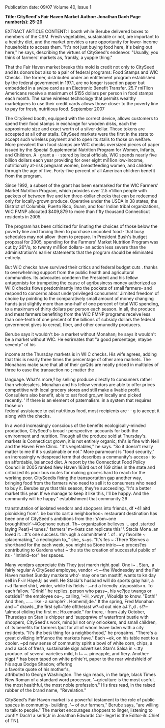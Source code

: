 Publication date: 09/07
Volume 40, Issue 1

**Title: CitySeed's Fair Haven Market**
**Author: Jonathan Dach**
**Page number(s): 25-26**

EXTRACT ARTICLE CONTENT:
I
booth while Berube delivered
boxes to members of the CSM.
Fresh vegetables, sustainable or
not, are important to a healthy
diet, and the market provides a
rare opportunity for lower-income
households to access them. "It's
not just buying food here, it's being
out here," he says, describing the
virtues of CitySeed's endeavor.
"Usually, you think of farmers'
markets as,
frankly,
a yuppie
thing."

That the Fair Haven market
breaks this mold is credit not only
to CitySeed and its donors but
also to a pair of federal programs:
Food Stamps and WIC Checks.
The former, distributed under an
entitlement program established
by the federal government in 197.1,
are no longer issued on paper
but embedded in a swipe card as
an Electronic Benefit Transfer.
25.7 rni11ion Americans receive
a maxirnum of $155 dollars per
person in food stamps each month.
The same wireless technology
that permits wealthy marketgoers
to use their credit cards allows
those closer to the poverty line
to pay for fresh, nutritious food.
September 2007


The CitySeed booth, equipped
with the correct device, allows
customers to spend their food
stamps in exchange for wooden
disks, each the approxirnate size
and exact worth of a silver dollar.
Those tokens are accepted at all
other stalls. CitySeed markets were
the first in the state to accept such
wireless payment and to open its
stalls to those on welfare.
More
prevalent than
food
stamps are WIC checks
oversized
pieces of paper issued by the
Special Supplemental Nutrition
Program for Women, Infants, and
Children. A · grant a
· · stered
by local officials, WIC spends
nearly five billion dollars each year
providing for over eight mi11ion
low-income, nutritionally at-risk
pregnant women, breastfeeding
women, and children through the
age of five. Forty-five percent of
all American children benefit from
the program.

Since 1992, a subset of the
grant has been earmarked for the
WIC Farmers' Market Nutrition
Program, which provides over 2.5
n1illion people with packets of
between five and ten three-dollar
checks that can be redeemed
only for locally-grown produce.
Operative under the USDA in 38
states, the District of Columbia,
Puerto Rico, Guam, and four
Indian tribal organizations, WIC
FMNP allocated $409,879 to more
than fifty thousand Connecticut
residents in 2005.

The program has been criticized
for linuting the choices of those
below the poverty line and forcing
them to purchase uncooked food
· that busy schedules may not allow·
them to prepare. In President
Bush's budget proposal for 2005,
spending for the Farmers' Market
Nutrition Program was cut by
26°/o, to twenty mi11ion dollars-
an action less severe than the
administration's earlier statements
that the
program should be
eliminated entirely.

But WIC checks have survived
their critics and federal budget
cuts . thanks
to
overwhelming
support from the public health
and agricultural communities. Its
advocates condemn the President
and
his
fellow
antagonists
for trumpeting the cause of
agribusiness
money authorized
as WI C checks flows predotninantly
into the pockets of small farmers-
and respond to concerns about
underprivileged
consurners'
Jirnited freedom of choice by
pointing to the comparatively
small amount of money changing
hands
just slightly more than
one-half of one percent of total
WIC spending, to a maxirnum
of thirty dollars per person each
season. In all, the produce and
meat farmers benefiting from the
WIC FMNP programs receive less
than one-tenth of one percent
of the billions of subsidy dollars
the federal government gives to
cereal, fiber, and other conunodity
producers.

Berube says it wouldn't be· a
market without Monahan; he says
it wouldn't be a market without
WIC. He esrirnates that "a good
percentage, ntaybe seventy" of his


income at the Thursday markets
is in WI C checks. His wife agrees,
adding that this is nearly three
times the percentage of other area
markets. The Monahans make sure
that all of their goQds are neatly
priced in multiples of three to ease
the transaction
no ; matter the

language. What's more,? by selling
produce directly to consumers
rather
than
wholesalers,
Monahan and his fellow vendors
are able to offer prices competitive
with local grocery stores and still
make a livable profit. Consul)lers
also benefit, able to eat food gro_wn
locally and picked recently. ' If
there is an element of paternalism.
in a system that requires those on\
federal assistance to eat nutritious
food, most recipients are
· · g to
accept it along with the checks.

In
a
world
increasingly
conscious
of
the
benefits
ecologically-minded
production,
CitySeed's
broad ·
perspective ·accounts for both
the environment and nutrition.
Though all the produce sold at
Thursday's. markets is Connecticut
grown, it is not entirely organic;
thi's is fine with Neil and the Haven
Free Clinic. "It's vegetables," he
says. "So it doesn't really matter to
me if it's sustainable or not." More
paramount is "food security," an
increasingly widespread term that
describes a community's access
· to an affordable, balanced diet. A
report by the Connecticut Food
Policy Council in 2005 ranked New
Haven 163rd out of 169 cities in
the state and criticized its poor bus
routes for making grocers hard
to reach for the working poor.
CitySeedis fixing the transportation
gap another way, bringing food
from the farmers who need to sell
it to consumers who need to buy
it. Berube says that this season,
they're succeeding. "It's a better
market this year. If we manage to
keep it like this, I'll be happy. And
the community will be happy."
establishment
that
community
26


transtnutation of isolated vendors
and sboppers into friends, df •41
aitd picnicking from". be burrito
cart a
neighborhoo~ restaurant
destination
has been one of
CitySeed's ambitions from the
:'s'om~one broughttheir'~4Cophone
outset. Th~ organization believes ·.. apd .started laying Peat}~l tunes."
farmers' m~rkets can replicate this' \ Stacia Mona .an loved it. :.tt's one
success. thr~ugh a commitment '. of . my favorite
~ :placemaking," a neologism
to,," she_ s~ys. "It's fes
~ :There
1Serves a shorthand for the
each week, you might sa
Stone
intric~~e proces?es contributing to
Gardens what ~ the
sts
the creation of successful public
of its · "Intimid~tor"
her
spaces.

Many vendprs appreciate this
They just march right
goal. One i~ . Stan,. a fairly regular
A CitySeed employee,
vendor
~t ~·the Wednesday and
the Fair Haven market
Sunday ma:tkets who'· may one
tan mastiff, wants to kn
day sell in F~ir HayeJ;l as well. He
Stacia's husband will do
sports gray hair, a r~d flannel shirt,
winter, while his fields
·
.~nd a friendly .d\sposids>n. To each
fallow. "Drink!" he replies.
person who pass~, his vc?jce twangs
or outside?" the employee
ou~,.
calling,
'~H\_>wdyr , Wouldja
to know. "Both!" And then, ......
like · a sample? . Homem\l,de." It
the spring, Fred Monahan and ~"
drawls._the first syll~'b!e oflthe)ast
w?~d out nice aJ:?.,d . s!?~ \almost
eliding the first m.:
Ho.emade."
for there, · from July
October,
Thursdays
on
Stan is chipper and 'suppqr#ve of
waterfront bustle with shoppers,
CitySeed's work, mind(ul not only
onlookers, and small children,
of its benefits for farmers tput for
all of whom leave laden with a
city residents. "It's the bes\ thing
for a neighborhood," he proqairns.
"There's a great civilizing infh\ence
the markets have."
Each ~ek,
on his table next to a cooler. ~pd
new sense of community spirit
a bowl of white corn, chips, a
and a sack of fresh, sustainable
sign advertises Stan's Salsa in ~.tty
produce.
of several varieties
mild, h
t~ ~.
pineapple, and fiery. Another· sigpt *
has been taped on white prihte'rt,
paper to the rear windshield of \
his aqua Dodge Shadow, offering \
a favorite quote of his mother's,
\
attributed to George Washington.
The sign reads, in the large, black
Times New Roman of a standard
word processor, '~griculture is the
most useful, the most healthful,
the most noble profession." His
tires read, in the raised rubber of
the brand name, ''Revelation."

CitySeed's Fair Haven market
is a powerful testament to the role
of public spaces in community-
building. '~ of our farmers,"
Berube says, "are willing to talk to
people." The market encourages
shoppers to linger, listening to
Jonf!Y Dach1 a serli(Jr in Jonathan Edwards Col-
lege1 is the Editor-ilr..Chief of TN].